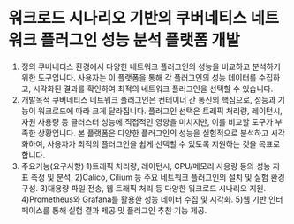 # 워크로드 시나리오 기반의 쿠버네티스 네트워크 플러그인 성능 분석 플랫폼 개발
1. 정의
     쿠버네티스 환경에서 다양한 네트워크 플러그인의 성능을 비교하고 분석하기 위한 도구입니다. 사용자는 이 플랫폼을 통해 각 플러그인의 성능 데이터를 수집하고, 시각화된 결과를 확인하여 최적의 네트워크 플러그인을 선택할 수 있습니다.
 2. 개발목적
   쿠버네티스 네트워크 플러그인은 컨테이너 간 통신의 핵심으로, 성능과 기능이 워크로드에 따라 크게 달라집니다. 플러그인 선택은 트래픽 처리량, 레이턴시, 자원 사용량 등 클러스터 성능에 직접적인 영향을 미치지만, 이를 비교할 도구가 부족한 상황입니다. 본 플랫폼은 다양한 플러그인의 성능을 실험적으로 분석하고 시각화하여, 사용자가 최적의 플러그인을 쉽게 선택할 수 있도록 지원하는 것을 목표로 합니다.
 3. 주요기능(요구사항)
 1)트래픽 처리량, 레이턴시, CPU/메모리 사용량 등의 성능 지표 측정 및 분석.
 2)Calico, Cilium 등 주요 네트워크 플러그인의 설치 및 실험 환경 구성.
 3)대용량 파일 전송, 웹 트래픽 처리 등 다양한 워크로드 시나리오 지원.
 4)Prometheus와 Grafana를 활용한 성능 데이터 수집 및 시각화.
 5)웹 기반 인터페이스를 통해 실험 결과 제공 및 플러그인 추천 기능 제공.

